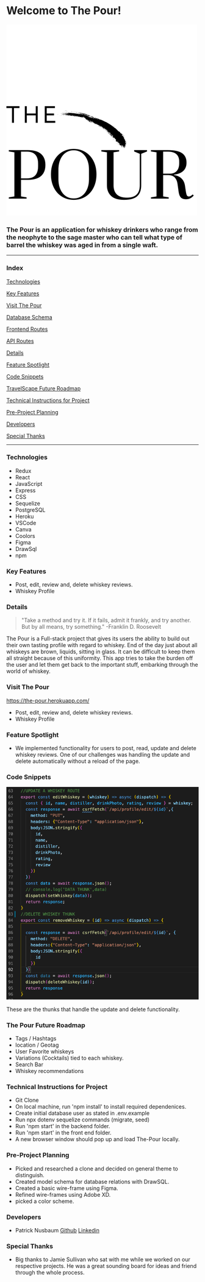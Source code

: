 # Welcome to The Pour!

![The Pour logo](/frontend/public/logos/the-pour-static.png)

### The Pour is an application for whiskey drinkers who range from the neophyte to the sage master who can tell what type of barrel the whiskey was aged in from a single waft. 

---
### Index

[Technologies](#Technologies)

[Key Features](#Key-Features)

[Visit The Pour](https://travelscape-app.herokuapp.com/)

[Database Schema](https://github.com/jemcodes/travelScape/wiki/Database-Schema)

[Frontend Routes](https://github.com/jemcodes/travelScape/wiki/Front-End-Routes)

[API Routes](https://github.com/jemcodes/travelScape/wiki/API-Documentation)

[Details](#Details)

[Feature Spotlight](#Feature-Spotlight)

[Code Snippets](#Code-Snippets)

[TravelScape Future Roadmap](#TravelScape-Future-Roadmap)

[Technical Instructions for Project](#Technical-Instructions-for-Project)

[Pre-Project Planning](#Pre-Project-Planning)

[Developers](#Developers)

[Special Thanks](#Special-Thanks)

---
### Technologies

* Redux
* React
* JavaScript
* Express
* CSS
* Sequelize
* PostgreSQL
* Heroku
* VSCode
* Canva
* Coolors
* Figma
* DrawSql
* npm

### Key Features
* Post, edit, review and, delete whiskey reviews.
* Whiskey Profile

### Details

>"Take a method and try it. If it fails, admit it frankly, and try another. But by all means, try something." -Franklin D. Roosevelt

The Pour is a Full-stack project that gives its users the ability to build out their own tasting profile with regard to whiskey. End of the day just about all whiskeys are brown, liquids, sitting in glass. It can be difficult to keep them all straight because of this uniformity. This app tries to take the burden off the user and let them get back to the important stuff, embarking through the world of whiskey. 

### Visit The Pour
https://the-pour.herokuapp.com/

* Post, edit, review and, delete whiskey reviews.
* Whiskey Profile

### Feature Spotlight
* We implemented functionality for users to post, read, update and delete whiskey reviews. One of our challenges was handling the update and delete automatically without a reload of the page. 
 

### Code Snippets

![Code Snippets](/frontend/public/codesnippets/thunk-for-update-delete.png)

These are the thunks that handle the update and delete functionality. 

### The Pour Future Roadmap
- Tags / Hashtags
- location / Geotag
- User Favorite whiskeys
- Variations (Cocktails) tied to each whiskey.
- Search Bar
- Whiskey recommendations

### Technical Instructions for Project
* Git Clone
* On local machine, run 'npm install' to install required dependenices.
* Create initial database user as stated in .env.example
* Run npx dotenv sequelize commands (migrate, seed)
* Run 'npm start' in the backend folder.
* Run 'npm start' in the front end folder.
* A new browser window should pop up and load The-Pour locally.

### Pre-Project Planning
* Picked and researched a clone and decided on general theme to distinguish.
* Created model schema for database relations with DrawSQL.
* Created a basic wire-frame using Figma.
* Refined wire-frames using Adobe XD.
* picked a color scheme.


### Developers
* Patrick Nusbaum [Github](https://github.com/patricknuttree) [Linkedin](https://www.linkedin.com/in/patrick-nusbaum-mpa) 


### Special Thanks
* Big thanks to Jamie Sullivan who sat with me while we worked on our respective projects. He was a great sounding board for ideas and friend through the whole process. 
